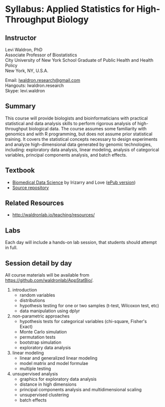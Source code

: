 # Syllabus: Applied Statistics for High-Throughput Biology

## Instructor

Levi Waldron, PhD  
Associate Professor of Biostatistics  
City University of New York School Graduate of Public Health and Health Policy  
New York, NY, U.S.A.  

Email: lwaldron.research@gmail.com  
Hangouts: lwaldron.research  
Skype: levi.waldron  

## Summary

This course will provide biologists and bioinformaticians with practical statistical and data analysis skills to perform rigorous analysis of high-throughput biological data.  The course assumes some familiarity with genomics and with R programming, but does not assume prior statistical training.  It covers the statistical concepts necessary to design experiments and analyze high-dimensional data generated by genomic technologies, including: exploratory data analysis, linear modeling, analysis of categorical variables, principal components analysis, and batch effects.  

## Textbook

* [Biomedical Data Science](http://genomicsclass.github.io/book/) by Irizarry and Love ([ePub version](https://leanpub.com/dataanalysisforthelifesciences/))
* [Source repository](https://github.com/genomicsclass/labs)

## Related Resources

* http://waldronlab.io/teaching/resources/

## Labs

Each day will include a hands-on lab session, that students should attempt in full. 

## Session detail by day

All course materials will be available from https://github.com/waldronlab/AppStatBio/.

1. introduction
    + random variables
    + distributions
    + hypothesis testing for one or two samples (t-test, Wilcoxon test, etc)
    + data manipulation using dplyr
2. non-parametric approaches
    + hypothesis tests for categorical variables (chi-square, Fisher's Exact)
    + Monte Carlo simulation
    + permutation tests
    + bootstrap simulation
    + exploratory data analysis
3. linear modeling
    + linear and generalized linear modeling
    + model matrix and model formulae
    + multiple testing
4. unsupervised analysis
    + graphics for exploratory data analysis
    + distance in high dimensions
    + principal components analysis and multidimensional scaling
    + unsupervised clustering
    + batch effects

